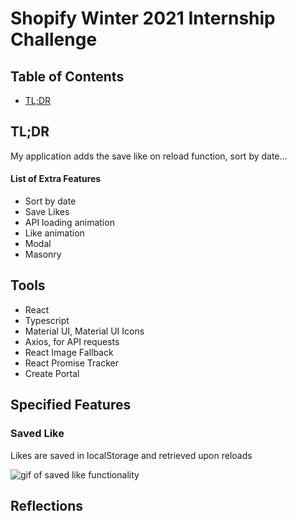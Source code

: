 # Shopify Winter 2021 Internship Challenge

## Table of Contents
- [TL;DR](https://github.com/E-Fung/shopify_2021#tldr)


## TL;DR
My application adds the save like on reload function, sort by date...

#### List of Extra Features
- Sort by date
- Save Likes
- API loading animation
- Like animation
- Modal
- Masonry

## Tools

- React
- Typescript
- Material UI, Material UI Icons
- Axios, for API requests
- React Image Fallback
- React Promise Tracker
- Create Portal

## Specified Features


### Saved Like
Likes are saved in localStorage and retrieved upon reloads

![gif of saved like functionality](https://github.com/E-Fung/shopify_2021/blob/main/functionality%20gifs/save_liked_functionality.gif)

## Reflections

